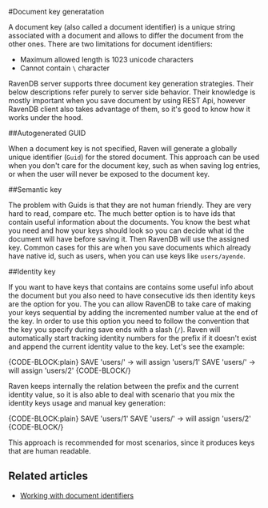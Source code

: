 ﻿#Document key generatation

A document key (also called a document identifier) is a unique string associated with a document and allows to differ the document from the other ones.
There are two limitations for document identifiers:

* Maximum allowed length is 1023 unicode characters
* Cannot contain `\` character

RavenDB server supports three document key generation strategies. Their below descriptions refer purely to server side behavior. Their knowledge is mostly important 
when you save document by using REST Api, however RavenDB client also takes advantage of them, so it's good to know how it works under the hood.

##Autogenerated GUID

When a document key is not specified, Raven will generate a globally unique identifier (`Guid`) for the stored document. This approach can be used when you don't care for 
the document key, such as when saving log entries, or when the user will never be exposed to the document key.

##Semantic key

The problem with Guids is that they are not human friendly. They are very hard to read, compare etc. The much better option is to have ids that contain useful information about the documents.
You know the best what you need and how your keys should look so you can decide what id the document will have before saving it. Then RavenDB will use the assigned key.
Common cases for this are when you save documents which already have native id, such as users, when you can use keys like `users/ayende`.

##Identity key

If you want to have keys that contains are contains some useful info about the document but you also need to have consecutive ids then identity keys are the option for you.
The you can allow RavenDB to take care of making your keys sequential by adding the incremented number value at the end of the key. In order to use this option you need to follow the convention
that the key you specify during save ends with a slash (`/`). Raven will automatically start tracking identity numbers for the prefix if it doesn't exist and append the current identity value to the key. 
Let's see the example:

{CODE-BLOCK:plain}
SAVE 'users/' -> will assign 'users/1'
SAVE 'users/' -> will assign 'users/2'
{CODE-BLOCK/}

Raven keeps internally the relation between the prefix and the current identity value, so it is also able to deal with scenario that you mix the identity keys usage and 
manual key generation:

{CODE-BLOCK:plain}
SAVE 'users/1'
SAVE 'users/' -> will assign 'users/2'
{CODE-BLOCK/}

This approach is recommended for most scenarios, since it produces keys that are human readable. 

## Related articles

- [Working with document identifiers](../../client-api/document-identifiers/working-with-document-ids)